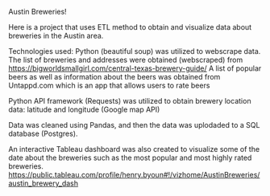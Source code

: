 Austin Breweries!

Here is a project that uses ETL method to obtain and visualize data about breweries in the Austin area.

Technologies used:
Python (beautiful soup) was utilized to webscrape data.
The list of breweries and addresses were obtained (webscraped) from https://bigworldsmallgirl.com/central-texas-brewery-guide/
A list of popular beers as well as information about the beers was obtained from Untappd.com which is an app that allows users to rate beers

Python API framework (Requests) was utilized to obtain brewery location data: latitude and longitude (Google map API)

Data was cleaned using Pandas, and then the data was uplodaded to a SQL database (Postgres).

An interactive Tableau dashboard was also created to visualize some of the date about the breweries such as the most popular and most highly rated breweries.
https://public.tableau.com/profile/henry.byoun#!/vizhome/AustinBreweries/austin_brewery_dash

